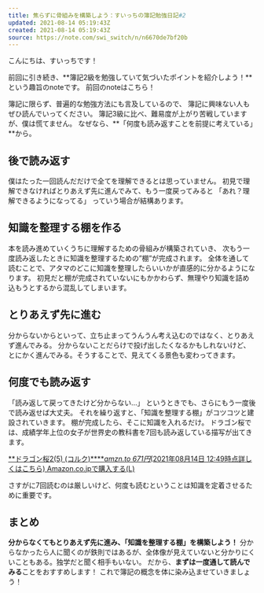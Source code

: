 ```yaml
---
title: 焦らずに骨組みを構築しよう：すいっちの簿記勉強日記#2
updated: 2021-08-14 05:19:43Z
created: 2021-08-14 05:19:43Z
source: https://note.com/swi_switch/n/n6670de7bf20b
---
```


こんにちは、すいっちです！

前回に引き続き、**簿記2級を勉強していて気づいたポイントを紹介しよう！**という趣旨のnoteです。
前回のnoteはこちら！

簿記に限らず、普遍的な勉強方法にも言及しているので、
簿記に興味ない人もぜひ読んでいってください。
簿記3級に比べ、難易度が上がり苦戦していますが、僕は慌てません。
なぜなら、**「何度も読み返すことを前提に考えている」**から。

## 後で読み返す

僕はたった一回読んだだけで全てを理解できるとは思っていません。
初見で理解できなければとりあえず先に進んでみて、もう一度戻ってみると
「あれ？理解できるようになってる」
っていう場合が結構あります。

## 知識を整理する棚を作る

本を読み進めていくうちに理解するための骨組みが構築されていき、
次もう一度読み返したときに知識を整理するための”棚”が完成されます。
全体を通して読むことで、アタマのどこに知識を整理したらいいかが直感的に分かるようになります。
初見だと棚が完成されていないにもかかわらず、無理やり知識を詰め込もうとするから混乱してしまいます。

## とりあえず先に進む

分からないからといって、立ち止まってうんうん考え込むのではなく、とりあえず進んでみる。
分からないことだらけで投げ出したくなるかもしれないけど、とにかく進んでみる。そうすることで、見えてくる景色も変わってきます。

## 何度でも読み返す

「読み返して戻ってきたけど分からない…」
というときでも、さらにもう一度後で読み返せば大丈夫。
それを繰り返すと、「知識を整理する棚」がコツコツと建設されていきます。
棚が完成したら、そこに知識を入れるだけ。
ドラゴン桜では、成績学年上位の女子が世界史の教科書を7回も読み返している描写が出てきます。

[**ドラゴン桜2(5) (コルク)*****amzn.to* *671円*(2021年08月14日 12:49時点詳しくはこちら)   Amazon.co.jpで購入する](https://amzn.to/3yNNyIL)[(L)](https://amzn.to/3yNNyIL)

さすがに7回読むのは厳しいけど、何度も読むということは知識を定着させるために重要です。

## まとめ

**分からなくてもとりあえず先に進み、「知識を整理する棚」を構築しよう！**
分からなかったら人に聞くのが鉄則ではあるが、全体像が見えていないと分かりにくいこともある。独学だと聞く相手もいない。
だから、**まずは一度通して読んでみる**ことをおすすめします！
これで簿記の概念を体に染み込ませていきましょう！